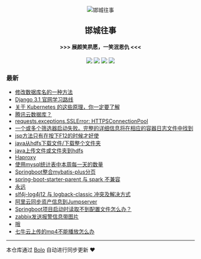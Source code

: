 <p align="center"><img alt="邯城往事" src="https://img.hacpai.com/file/2019/11/guohui-e67e7b3b.png"></p><h2 align="center">
邯城往事
</h2>

<h4 align="center">               >>>  展颜笑夙愿，一笑泯恩仇 <<<</h4>
<p align="center"><a title="邯城往事" target="_blank" href="https://github.com/cuijianzhe/bolo-blog"><img src="https://img.shields.io/github/last-commit/cuijianzhe/bolo-blog.svg?style=flat-square&color=FF9900"></a>
<a title="GitHub repo size in bytes" target="_blank" href="https://github.com/cuijianzhe/bolo-blog"><img src="https://img.shields.io/github/repo-size/cuijianzhe/bolo-blog.svg?style=flat-square"></a>
<a title="Bolo Version" target="_blank" href="https://github.com/adlered/bolo-solo"><img src="https://img.shields.io/badge/bolo-v2.0 稳定版-f1e05a.svg?style=flat-square&color=blueviolet"></a>
<a title="Hits" target="_blank" href="https://github.com/88250/hits"><img src="https://hits.b3log.org/cuijianzhe/bolo-blog.svg"></a></p>

### 最新

* [修改数据库名的一种方法](HTTPS://39.97.161.115/articles/2020/08/23/1598183280801.html)
* [Django 3.1 官网学习路线](HTTPS://39.97.161.115/articles/2020/08/17/1597665317545.html)
* [关于 Kubernetes 的这些原理，你一定要了解](HTTPS://39.97.161.115/articles/2020/08/15/1597459617030.html)
* [腾讯云数据库？](HTTPS://39.97.161.115/articles/2020/08/12/1597200121515.html)
* [requests.exceptions.SSLError: HTTPSConnectionPool](HTTPS://39.97.161.115/articles/2020/08/08/1596867654155.html)
* [一个或多个筛选器启动失败。完整的详细信息将在相应的容器日志文件中找到](HTTPS://39.97.161.115/articles/2020/08/03/1596447580884.html)
* [jsp方法只有在按下F12的时候才好使](HTTPS://39.97.161.115/articles/2020/08/03/1596443686910.html)
* [java从hdfs下载文件/下载整个文件夹](HTTPS://39.97.161.115/articles/2020/07/31/1596184855555.html)
* [java上传文件或文件夹到hdfs](HTTPS://39.97.161.115/articles/2020/07/30/1596106295313.html)
* [Haproxy](HTTPS://39.97.161.115/articles/2020/07/29/1596024607735.html)
* [使用mysql统计表中本周每一天的数量](HTTPS://39.97.161.115/articles/2020/07/29/1596021588286.html)
* [Springboot整合mybatis-plus分页](HTTPS://39.97.161.115/articles/2020/07/28/1595908685910.html)
* [spring-boot-starter-parent 与 spark 不兼容](HTTPS://39.97.161.115/articles/2020/07/27/1595853162970.html)
* [永远](HTTPS://39.97.161.115/articles/2020/07/27/1595829232315.html)
* [slf4j-log4j12 与 logback-classic 冲突及解决方式](HTTPS://39.97.161.115/articles/2020/07/24/1595569833387.html)
* [阿里云同步资产信息到Jumpserver](HTTPS://39.97.161.115/articles/2020/07/16/1594900059981.html)
* [Springboot项目启动时读取不到配置文件怎么办？](HTTPS://39.97.161.115/articles/2020/07/14/1594726114402.html)
* [zabbix发送报警信息带图片](HTTPS://39.97.161.115/articles/2020/07/09/1594290006252.html)
* [哦](HTTPS://39.97.161.115/articles/2020/07/09/1594274450978.html)
* [七牛云上传的mp4不能播放怎么办](HTTPS://39.97.161.115/articles/2020/07/04/1593823669011.html)



---

本仓库通过 [Bolo](https://github.com/adlered/bolo-solo) 自动进行同步更新 ❤️ 